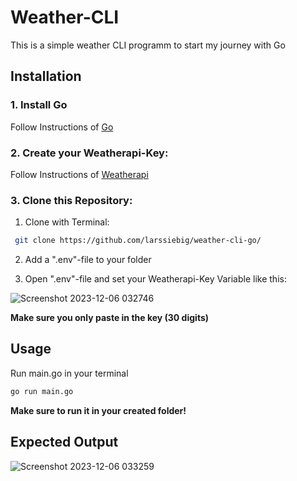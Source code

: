 # Weather-CLI

This is a simple weather CLI programm to start my journey with Go



## Installation

### 1. Install Go

Follow Instructions of [Go](https://go.dev/doc/install)

### 2. Create your Weatherapi-Key:


Follow Instructions of [Weatherapi](https://www.weatherapi.com/docs/)


### 3. Clone this Repository:

1. Clone with Terminal:
```bash
 git clone https://github.com/larssiebig/weather-cli-go/
```
2. Add a ".env"-file to your folder

3. Open ".env"-file and set your Weatherapi-Key Variable like this:

![Screenshot 2023-12-06 032746](https://github.com/larssiebig/weather-cli-go/assets/100628580/617f6af0-9681-4eab-a20d-e4d2e422c77f)

**Make sure you only paste in the key (30 digits)** 
## Usage
Run main.go in your terminal
```bash
go run main.go
```

**Make sure to run it in your created folder!**

## Expected Output
![Screenshot 2023-12-06 033259](https://github.com/larssiebig/weather-cli-go/assets/100628580/6a319a43-985e-4d88-8c8f-b2ad68ec9bd7)


